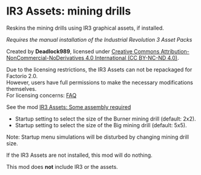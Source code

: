 # IR3 Assets: mining drills

Reskins the mining drills using IR3 graphical assets, if installed.  

*Requires the manual installation of the Industrial Revolution 3 Asset Packs*

Created by **Deadlock989**, licensed under [Creative Commons Attribution-NonCommercial-NoDerivatives 4.0 International (CC BY-NC-ND 4.0)](https://creativecommons.org/licenses/by-nc-nd/4.0/).

Due to the licensing restrictions, the IR3 Assets can not be repackaged for Factorio 2.0.  
However, users have full permissions to make the necessary modifications themselves.  
For licensing concerns: [FAQ](https://mods.factorio.com/mod/IR3_Assets_mining_drills/faq)  

See the mod [IR3 Assets: Some assembly required](https://mods.factorio.com/mod/IR3_Assets_some_assembly_required)

* Startup setting to select the size of the Burner mining drill (default: 2x2).  
* Startup setting to select the size of the Big mining drill (default: 5x5).  

Note: Startup menu simulations will be disturbed by changing mining drill size.

If the IR3 Assets are not installed, this mod will do nothing.

This mod does **not** include IR3 or the assets.  

